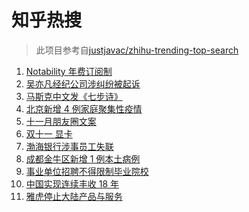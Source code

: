 # 知乎热搜

> 此项目参考自[justjavac/zhihu-trending-top-search](https://github.com/justjavac/zhihu-trending-top-search/blob/main/utils.ts)

<!-- BEGIN -->
  <!-- 最后更新时间:Wed Nov 03 2021 01:52:44 GMT+0000 (Coordinated Universal Time) -->
  1. [Notability 年费订阅制](https://www.zhihu.com/search?q=notability)
1. [吴亦凡经纪公司涉纠纷被起诉](https://www.zhihu.com/search?q=吴亦凡)
1. [马斯克中文发《七步诗》](https://www.zhihu.com/search?q=马斯克)
1. [北京新增 4 例家庭聚集性疫情](https://www.zhihu.com/search?q=北京疫情)
1. [十一月朋友圈文案](https://www.zhihu.com/search?q=十一月)
1. [双十一 显卡](https://www.zhihu.com/search?q=显卡)
1. [渤海银行涉事员工失联](https://www.zhihu.com/search?q=渤海银行)
1. [成都金牛区新增 1 例本土病例](https://www.zhihu.com/search?q=成都疫情)
1. [事业单位招聘不得限制毕业院校](https://www.zhihu.com/search?q=事业单位招聘)
1. [中国实现连续丰收 18 年 ](https://www.zhihu.com/search?q=丰收)
1. [雅虎停止大陆产品与服务](https://www.zhihu.com/search?q=雅虎)
  <!-- END -->